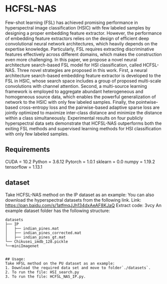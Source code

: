 # HCFSL-NAS
Few-shot learning (FSL) has achieved promising performance in hyperspectral image classification (HSIC) with few labeled samples by designing a proper embedding feature extractor. However, the performance of embedding feature extractors relies on the design of efficient deep convolutional neural network architectures, which heavily depends on the expertise knowledge. Particularly, FSL requires extracting discriminative features effectively across different domains, which makes the construction even more challenging. In this paper, we propose a novel neural architecture search-based FSL model for HSI classification, called HCFSL-NAS. Three novel strategies are proposed in this work. First, a neural architecture search-based embedding feature extractor is developed to the FSL in HSIC, whose search space includes a group of proposed multi-scale convolutions with channel attention. Second, a multi-source learning framework is employed to aggregate abundant heterogeneous and homogeneous source data, which enables the powerful generalization of network to the HSIC with only few labeled samples. Finally, the pointwise-based cross-entropy loss and the pairwise-based adaptive sparse loss are jointly optimized to maximize inter-class distance and minimize the distance within a class simultaneously. Experimental results on four publicly hyperspectral data sets demonstrate that HCFSL-NAS outperforms both the exiting FSL methods and supervised learning methods for HSI classification with only  few labeled samples.

## Requirements
CUDA = 10.2
Python =  3.6.12
Pytorch =  1.0.1 
sklearn = 0.0
numpy = 1.19.2
tensorflow = 1.13.1  
## dataset
Take HCFSL-NAS method on the IP dataset as an example: 
You can also download the hyperspectral datasets from the following link.
Link: https://pan.baidu.com/s/1atfmqJJh134dxAeAF8KJaQ 
Extract code: 3vcy
An example dataset folder has the following structure:
```
datasets
├── IP
│   ├── indian_pines.mat
│   ├── indian_pines_corrected.mat
│   ├── indian_pines_gt.mat
└── Chikusei_imdb_128.pickle
└──miniImagenet


## Usage:
Take HFSL method on the PU dataset as an example: 
1. Download the required data set and move to folder`./datasets`.
2. To run the file: HSI_search.py
3. To run the file: HCFSL_NAS_IP.py. 

  
